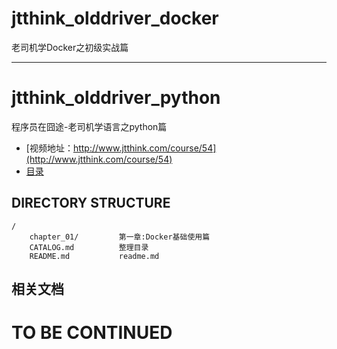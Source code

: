 # jtthink_olddriver_docker
老司机学Docker之初级实战篇


-----

# jtthink_olddriver_python

程序员在囧途-老司机学语言之python篇

* [视频地址：http://www.jtthink.com/course/54](http://www.jtthink.com/course/54)
* [目录](https://github.com/lianghongle/jtthink_olddriver_python/blob/master/CATALOG.md)

DIRECTORY STRUCTURE
-------------------

```
/
    chapter_01/         第一章:Docker基础使用篇
    CATALOG.md          整理目录
    README.md           readme.md
```

## 相关文档



# TO BE CONTINUED

